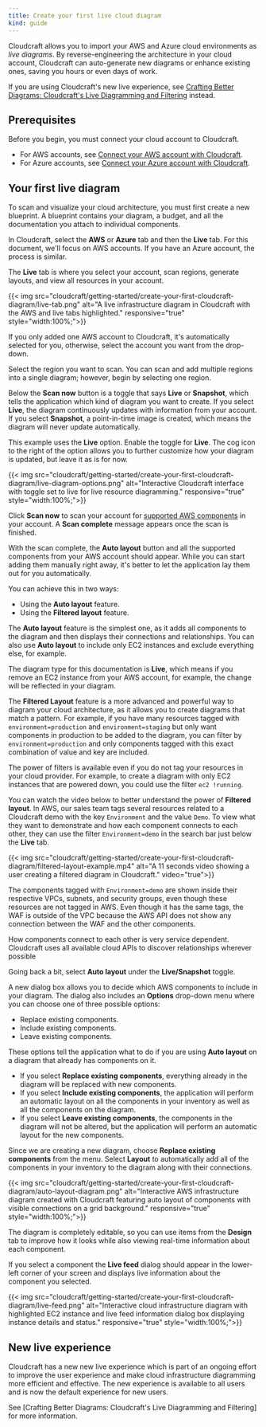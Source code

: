 ```yaml
---
title: Create your first live cloud diagram
kind: guide
---
```


Cloudcraft allows you to import your AWS and Azure cloud environments as *live diagrams*. By reverse-engineering the architecture in your cloud account, Cloudcraft can auto-generate new diagrams or enhance existing ones, saving you hours or even days of work.

<div class="alert alert-info">If you are using Cloudcraft's new live experience, see <a href="https://docs.datadoghq.com/cloudcraft/getting-started/crafting-better-diagrams/" title="Crafting Better Diagrams: Cloudcraft's Live Diagramming and Filtering">Crafting Better Diagrams: Cloudcraft's Live Diagramming and Filtering</a> instead.</div>

## Prerequisites

Before you begin, you must connect your cloud account to Cloudcraft.

- For AWS accounts, see [Connect your AWS account with Cloudcraft][1].
- For Azure accounts, see [Connect your Azure account with Cloudcraft][2].

## Your first live diagram

To scan and visualize your cloud architecture, you must first create a new blueprint. A blueprint contains your diagram, a budget, and all the documentation you attach to individual components.

In Cloudcraft, select the **AWS** or **Azure** tab and then the **Live** tab. For this document, we'll focus on AWS accounts. If you have an Azure account, the process is similar.

The **Live** tab is where you select your account, scan regions, generate layouts, and view all resources in your account.

{{< img src="cloudcraft/getting-started/create-your-first-cloudcraft-diagram/live-tab.png" alt="A live infrastructure diagram in Cloudcraft with the AWS and live tabs highlighted." responsive="true" style="width:100%;">}}

If you only added one AWS account to Cloudcraft, it's automatically selected for you, otherwise, select the account you want from the drop-down.

Select the region you want to scan. You can scan and add multiple regions into a single diagram; however, begin by selecting one region.

Below the **Scan now** button is a toggle that says **Live** or **Snapshot**, which tells the application which kind of diagram you want to create. If you select **Live**, the diagram continuously updates with information from your account. If you select **Snapshot**, a point-in-time image is created, which means the diagram will never update automatically.

This example uses the **Live** option. Enable the toggle for **Live**. The cog icon to the right of the option allows you to further customize how your diagram is updated, but leave it as is for now.

{{< img src="cloudcraft/getting-started/create-your-first-cloudcraft-diagram/live-diagram-options.png" alt="Interactive Cloudcraft interface with toggle set to live for live resource diagramming." responsive="true" style="width:100%;">}}

Click **Scan now** to scan your account for [supported AWS components][3] in your account. A **Scan complete** message appears once the scan is finished.

With the scan complete, the **Auto layout** button and all the supported components from your AWS account should appear. While you can start adding them manually right away, it's better to let the application lay them out for you automatically.

You can achieve this in two ways:

- Using the **Auto layout** feature.
- Using the **Filtered layout** feature.

The **Auto layout** feature is the simplest one, as it adds all components to the diagram and then displays their connections and relationships. You can also use **Auto layout** to include only EC2 instances and exclude everything else, for example.

The diagram type for this documentation is **Live**, which means if you remove an EC2 instance from your AWS account, for example, the change will be reflected in your diagram.

The **Filtered Layout** feature is a more advanced and powerful way to diagram your cloud architecture, as it allows you to create diagrams that match a pattern. For example, if you have many resources tagged with `environment=production` and `environment=staging` but only want components in production to be added to the diagram, you can filter by `environment=production` and only components tagged with this exact combination of value and key are included.

The power of filters is available even if you do not tag your resources in your cloud provider. For example, to create a diagram with only EC2 instances that are powered down, you could use the filter `ec2 !running`.

You can watch the video below to better understand the power of **Filtered layout**. In AWS, our sales team tags several resources related to a Cloudcraft demo with the key `Environment` and the value `Demo`. To view what they want to demonstrate and how each component connects to each other, they can use the filter `Environment=demo` in the search bar just below the **Live** tab.

{{< img src="cloudcraft/getting-started/create-your-first-cloudcraft-diagram/filtered-layout-example.mp4" alt="A 11 seconds video showing a user creating a filtered diagram in Cloudcraft." video="true">}}

The components tagged with `Environment=demo` are shown inside their respective VPCs, subnets, and security groups, even though these resources are not tagged in AWS. Even though it has the same tags, the WAF is outside of the VPC because the AWS API does not show any connection between the WAF and the other components.

How components connect to each other is very service dependent. Cloudcraft uses all available cloud APIs to discover relationships wherever possible

Going back a bit, select **Auto layout** under the **Live/Snapshot** toggle.

A new dialog box allows you to decide which AWS components to include in your diagram. The dialog also includes an **Options** drop-down menu where you can choose one of three possible options:

- Replace existing components.
- Include existing components.
- Leave existing components.

These options tell the application what to do if you are using **Auto layout** on a diagram that already has components on it.

- If you select **Replace existing components**, everything already in the diagram will be replaced with new components.
- If you select **Include existing components**, the application will perform an automatic layout on all the components in your inventory as well as all the components on the diagram.
- If you select **Leave existing components**, the components in the diagram will not be altered, but the application will perform an automatic layout for the new components.

Since we are creating a new diagram, choose **Replace existing components** from the menu. Select **Layout** to automatically add all of the components in your inventory to the diagram along with their connections.

{{< img src="cloudcraft/getting-started/create-your-first-cloudcraft-diagram/auto-layout-diagram.png" alt="Interactive AWS infrastructure diagram created with Cloudcraft featuring auto layout of components with visible connections on a grid background." responsive="true" style="width:100%;">}}

The diagram is completely editable, so you can use items from the **Design** tab to improve how it looks while also viewing real-time information about each component.

If you select a component the **Live feed** dialog should appear in the lower-left corner of your screen and displays live information about the component you selected.

{{< img src="cloudcraft/getting-started/create-your-first-cloudcraft-diagram/live-feed.png" alt="Interactive cloud infrastructure diagram with highlighted EC2 instance and live feed information dialog box displaying instance details and status." responsive="true" style="width:100%;">}}

## New live experience

Cloudcraft has a new new live experience which is part of an ongoing effort to improve the user experience and make cloud infrastructure diagramming more efficient and effective. The new experience is available to all users and is now the default experience for new users.

See [Crafting Better Diagrams: Cloudcraft's Live Diagramming and Filtering] for more information.

[1]: /cloudcraft/getting-started/connect-aws-account-with-cloudcraft/
[2]: /cloudcraft/getting-started/connect-azure-account-with-cloudcraft/
[3]: /cloudcraft/faq/supported-aws-components/
[4]: /cloudcraft/getting-started/crafting-better-diagrams/
